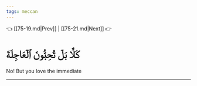 ```yaml
---
tags: meccan
---
```


👈 [[75-19.md|Prev]] | [[75-21.md|Next]] 👉

# كَلَّا بَلۡ تُحِبُّونَ ٱلۡعَاجِلَةَ

No! But you love the immediate

---


